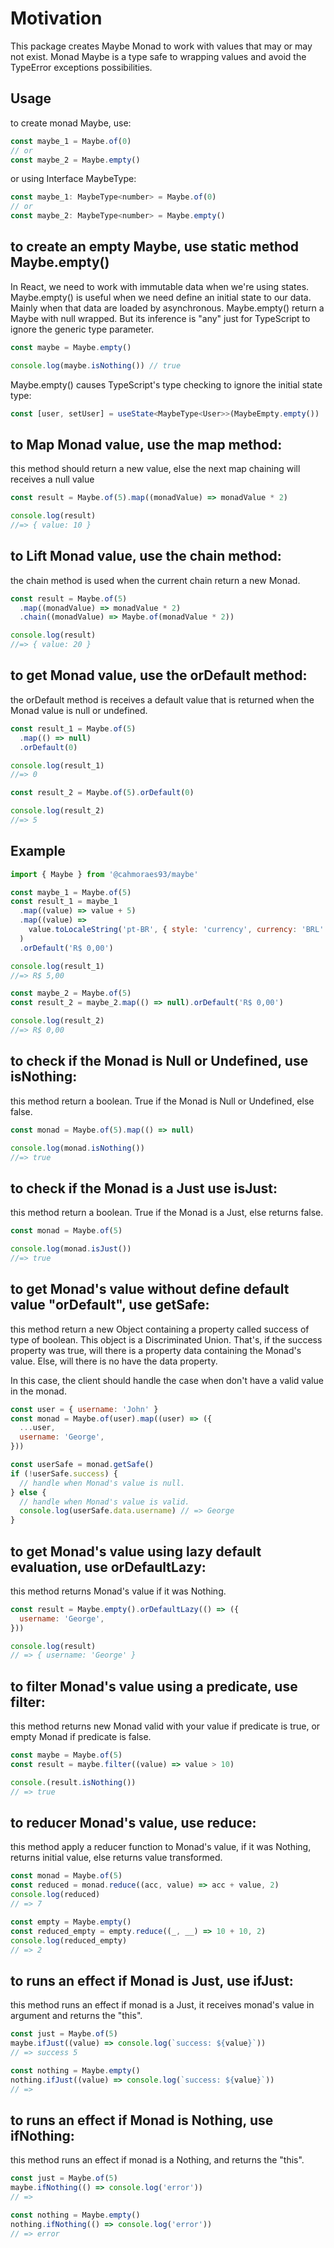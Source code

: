 # Motivation

This package creates Maybe Monad to work with values that may or may not exist.
Monad Maybe is a type safe to wrapping values and avoid the TypeError exceptions possibilities.

## Usage

to create monad Maybe, use:

```js
const maybe_1 = Maybe.of(0)
// or
const maybe_2 = Maybe.empty()
```

or using Interface MaybeType:

```js
const maybe_1: MaybeType<number> = Maybe.of(0)
// or
const maybe_2: MaybeType<number> = Maybe.empty()
```

## to create an empty Maybe, use static method Maybe.empty()

In React, we need to work with immutable data when we're using states. Maybe.empty() is useful when we need define an initial state to our data. Mainly when that data are loaded by asynchronous.
Maybe.empty() return a Maybe with null wrapped. But its inference is "any" just for TypeScript to ignore the generic type parameter.

```js
const maybe = Maybe.empty()

console.log(maybe.isNothing()) // true
```

Maybe.empty() causes TypeScript's type checking to ignore the initial state type:

```ts
const [user, setUser] = useState<MaybeType<User>>(MaybeEmpty.empty())
```

## to <strong>Map</strong> Monad value, use the map method:

this method should return a new value, else the next map chaining will receives a null value

```js
const result = Maybe.of(5).map((monadValue) => monadValue * 2)

console.log(result)
//=> { value: 10 }
```

## to <strong>Lift</strong> Monad value, use the chain method:

the chain method is used when the current chain return a new Monad.

```js
const result = Maybe.of(5)
  .map((monadValue) => monadValue * 2)
  .chain((monadValue) => Maybe.of(monadValue * 2))

console.log(result)
//=> { value: 20 }
```

## to <strong>get</strong> Monad value, use the orDefault method:

the orDefault method is receives a default value that is returned when the Monad value is null or undefined.

```js
const result_1 = Maybe.of(5)
  .map(() => null)
  .orDefault(0)

console.log(result_1)
//=> 0

const result_2 = Maybe.of(5).orDefault(0)

console.log(result_2)
//=> 5
```

## Example

```js
import { Maybe } from '@cahmoraes93/maybe'

const maybe_1 = Maybe.of(5)
const result_1 = maybe_1
  .map((value) => value + 5)
  .map((value) =>
    value.toLocaleString('pt-BR', { style: 'currency', currency: 'BRL' }),
  )
  .orDefault('R$ 0,00')

console.log(result_1)
//=> R$ 5,00

const maybe_2 = Maybe.of(5)
const result_2 = maybe_2.map(() => null).orDefault('R$ 0,00')

console.log(result_2)
//=> R$ 0,00
```

## to check if the Monad is Null or Undefined, use <strong>isNothing</strong>:

this method return a boolean. True if the Monad is Null or Undefined, else false.

```js
const monad = Maybe.of(5).map(() => null)

console.log(monad.isNothing())
//=> true
```

## to check if the Monad is a Just use <strong>isJust</strong>:

this method return a boolean. True if the Monad is a Just, else returns false.

```js
const monad = Maybe.of(5)

console.log(monad.isJust())
//=> true
```

## to get Monad's value without define default value "orDefault", use <strong>getSafe</strong>:

this method return a new Object containing a property called success of type of boolean.
This object is a Discriminated Union. That's, if the success property was true, will there is a property data containing the Monad's value. Else, will there is no have the data property.

In this case, the client should handle the case when don't have a valid value in the monad.

```js
const user = { username: 'John' }
const monad = Maybe.of(user).map((user) => ({
  ...user,
  username: 'George',
}))

const userSafe = monad.getSafe()
if (!userSafe.success) {
  // handle when Monad's value is null.
} else {
  // handle when Monad's value is valid.
  console.log(userSafe.data.username) // => George
}
```

## to get Monad's value using lazy default evaluation, use <strong>orDefaultLazy</strong>:

this method returns Monad's value if it was Nothing.

```js
const result = Maybe.empty().orDefaultLazy(() => ({
  username: 'George',
}))

console.log(result)
// => { username: 'George' }
```

## to filter Monad's value using a predicate, use <strong>filter</strong>:

this method returns new Monad valid with your value if predicate is true, or empty Monad if predicate is false.

```js
const maybe = Maybe.of(5)
const result = maybe.filter((value) => value > 10)

console.(result.isNothing())
// => true
```

## to reducer Monad's value, use <strong>reduce</strong>:

this method apply a reducer function to Monad's value, if it was Nothing, returns initial value, else returns value transformed.

```js
const monad = Maybe.of(5)
const reduced = monad.reduce((acc, value) => acc + value, 2)
console.log(reduced)
// => 7

const empty = Maybe.empty()
const reduced_empty = empty.reduce((_, __) => 10 + 10, 2)
console.log(reduced_empty)
// => 2
```

## to runs an effect if Monad is Just, use <strong>ifJust</strong>:

this method runs an effect if monad is a Just, it receives monad's value in argument and returns the "this".

```js
const just = Maybe.of(5)
maybe.ifJust((value) => console.log(`success: ${value}`))
// => success 5

const nothing = Maybe.empty()
nothing.ifJust((value) => console.log(`success: ${value}`))
// =>
```

## to runs an effect if Monad is Nothing, use <strong>ifNothing</strong>:

this method runs an effect if monad is a Nothing, and returns the "this".

```js
const just = Maybe.of(5)
maybe.ifNothing(() => console.log('error'))
// =>

const nothing = Maybe.empty()
nothing.ifNothing(() => console.log('error'))
// => error
```
